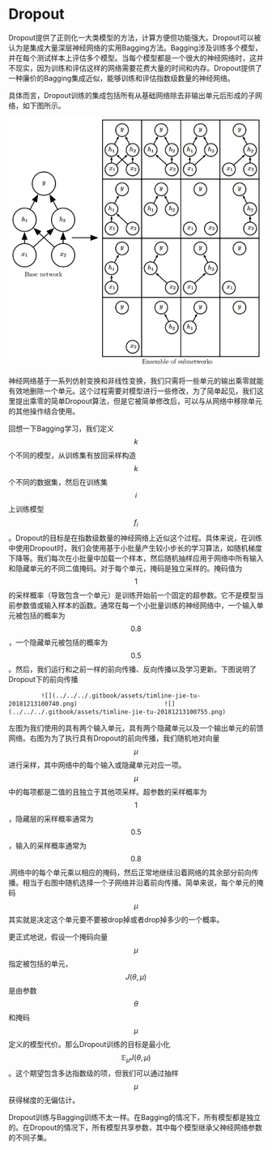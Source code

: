 # Dropout

Dropout提供了正则化一大类模型的方法，计算方便但功能强大。Dropout可以被认为是集成大量深层神经网络的实用Bagging方法。Bagging涉及训练多个模型，并在每个测试样本上评估多个模型。当每个模型都是一个很大的神经网络时，这并不现实，因为训练和评估这样的网络需要花费大量的时间和内存。Dropout提供了一种廉价的Bagging集成近似，能够训练和评估指数级数量的神经网络。

具体而言，Dropout训练的集成包括所有从基础网络除去非输出单元后形成的子网络，如下图所示。

![](../../../.gitbook/assets/timline-jie-tu-20181213094625.png)

神经网络基于一系列仿射变换和非线性变换，我们只需将一些单元的输出乘零就能有效地删除一个单元。这个过程需要对模型进行一些修改，为了简单起见，我们这里提出乘零的简单Dropout算法，但是它被简单修改后，可以与从网络中移除单元的其他操作结合使用。

回想一下Bagging学习，我们定义 $$k$$ 个不同的模型，从训练集有放回采样构造 $$k$$ 个不同的数据集，然后在训练集 $$i$$ 上训练模型 $$f_i$$ 。Dropout的目标是在指数级数量的神经网络上近似这个过程。具体来说，在训练中使用Dropout时，我们会使用基于小批量产生较小步长的学习算法，如随机梯度下降等。我们每次在小批量中加载一个样本，然后随机抽样应用于网络中所有输入和隐藏单元的不同二值掩码。对于每个单元，掩码是独立采样的。掩码值为 $$1$$ 的采样概率（导致包含一个单元）是训练开始前一个固定的超参数。它不是模型当前参数值或输入样本的函数。通常在每一个小批量训练的神经网络中，一个输入单元被包括的概率为 $$0.8$$ ，一个隐藏单元被包括的概率为 $$0.5$$ 。然后，我们运行和之前一样的前向传播、反向传播以及学习更新。下图说明了Dropout下的前向传播

             ![](../../../.gitbook/assets/timline-jie-tu-20181213100740.png)                        ![](../../../.gitbook/assets/timline-jie-tu-20181213100755.png)

左图为我们使用的具有两个输入单元，具有两个隐藏单元以及一个输出单元的前馈网络。右图为为了执行具有Dropout的前向传播，我们随机地对向量 $$\mu$$ 进行采样，其中网络中的每个输入或隐藏单元对应一项。 $$\mu$$ 中的每项都是二值的且独立于其他项采样。超参数的采样概率为 $$1$$ ，隐藏层的采样概率通常为 $$0.5$$ ，输入的采样概率通常为 $$0.8$$ .网络中的每个单元乘以相应的掩码，然后正常地继续沿着网络的其余部分前向传播。相当于右图中随机选择一个子网络并沿着前向传播。简单来说，每个单元的掩码 $$\mu$$ 其实就是决定这个单元要不要被drop掉或者drop掉多少的一个概率。

更正式地说，假设一个掩码向量 $$\mu$$ 指定被包括的单元， $$J(\theta,\mu)$$ 是由参数 $$\theta$$ 和掩码 $$\mu$$ 定义的模型代价。那么Dropout训练的目标是最小化 $$\mathbb{E}_\mu J(\theta,\mu)$$ 。这个期望包含多达指数级的项，但我们可以通过抽样 $$\mu$$ 获得梯度的无偏估计。

Dropout训练与Bagging训练不太一样。在Bagging的情况下，所有模型都是独立的。在Dropout的情况下，所有模型共享参数，其中每个模型继承父神经网络参数的不同子集。

